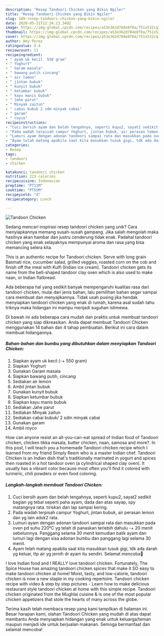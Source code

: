 ```yaml
---
description: "Resep Tandoori Chicken yang Bikin Ngiler"
title: "Resep Tandoori Chicken yang Bikin Ngiler"
slug: 189-resep-tandoori-chicken-yang-bikin-ngiler
date: 2020-05-31T12:34:13.349Z
image: https://img-global.cpcdn.com/recipes/a53e362d784e8f0a/751x532cq70/tandoori-chicken-foto-resep-utama.jpg
thumbnail: https://img-global.cpcdn.com/recipes/a53e362d784e8f0a/751x532cq70/tandoori-chicken-foto-resep-utama.jpg
cover: https://img-global.cpcdn.com/recipes/a53e362d784e8f0a/751x532cq70/tandoori-chicken-foto-resep-utama.jpg
author: Amy Perez
ratingvalue: 4.4
reviewcount: 11
recipeingredient:
- " ayam uk kecil  550 gram"
- " Yoghurt"
- " Garam masala"
- " bawang putih cincang"
- " air lemon"
- " jintan bubuk"
- " kunyit bubuk"
- " ketumbar bubuk"
- " kayu manis bubuk"
- " Jahe parut"
- " Minyak zaitun"
- " cabai bubuk 2 sdm minyak cabai"
- " garam"
- " royco"
recipeinstructions:
- "Cuci bersih ayam dan belah tengahnya, seperti kupu2, sayat2 sedikit bagian yg tebal seperti paha ayam, dada dan atas sayap, spy matangnya rata. tiriskan dan lap sampai kering."
- "Pada wadah terpisah campur Yoghurt, jintan bubuk, air perasan lemon dan yg lain aduk2 rata."
- "Lumuri ayam dengan adonan tandoori sampai rata dan masukkan pada oven pd suhu 220°C yg telah di panaskan terlebih dahulu -+ 20 menit sebelumnya. Panggang selama 30 menit kemudian balik ayam dan lumuri lagi dengan sisa adonan bumbu dan panggang lagi selama 30 menit."
- "Ayam telah matang apabila saat kita masukkan tusuk gigi, tdk ada darah yg keluar, ttp air yg jernih dr ayam itu sendiri. Selamat mencoba🤗"
categories:
- Resep
tags:
- tandoori
- chicken

katakunci: tandoori chicken 
nutrition: 223 calories
recipecuisine: Indonesian
preptime: "PT11M"
cooktime: "PT55M"
recipeyield: "4"
recipecategory: Lunch

---
```



![Tandoori Chicken](https://img-global.cpcdn.com/recipes/a53e362d784e8f0a/751x532cq70/tandoori-chicken-foto-resep-utama.jpg)

Sedang mencari inspirasi resep tandoori chicken yang unik? Cara menyiapkannya memang susah-susah gampang. Jika salah mengolah maka hasilnya akan hambar dan justru cenderung tidak enak. Padahal tandoori chicken yang enak selayaknya mempunyai aroma dan rasa yang bisa memancing selera kita.

This is an authentic recipe for Tandoori chicken. Serve with long grain Basmati rice, cucumber salad, grilled veggies, roasted corn on the cob and finish off the meal with Kulfi (Indian ice cream). Tandoori chicken gets its name from the bell-shaped tandoor clay oven which is also used to make naan, or Indian flatbread.

Ada beberapa hal yang sedikit banyak mempengaruhi kualitas rasa dari tandoori chicken, mulai dari jenis bahan, lalu pemilihan bahan segar sampai cara membuat dan menyajikannya. Tidak usah pusing jika hendak menyiapkan tandoori chicken yang enak di rumah, karena asal sudah tahu triknya maka hidangan ini mampu menjadi suguhan istimewa.


Di bawah ini ada beberapa cara mudah dan praktis untuk membuat tandoori chicken yang siap dikreasikan. Anda dapat membuat Tandoori Chicken menggunakan 14 bahan dan 4 tahap pembuatan. Berikut ini cara dalam membuat hidangannya.

<!--inarticleads1-->

##### Bahan-bahan dan bumbu yang dibutuhkan dalam menyiapkan Tandoori Chicken:

1. Siapkan  ayam uk kecil (-+ 550 gram)
1. Siapkan  Yoghurt
1. Gunakan  Garam masala
1. Siapkan  bawang putih, cincang
1. Sediakan  air lemon
1. Ambil  jintan bubuk
1. Gunakan  kunyit bubuk
1. Siapkan  ketumbar bubuk
1. Siapkan  kayu manis bubuk
1. Sediakan  Jahe parut
1. Sediakan  Minyak zaitun
1. Sediakan  cabai bubuk/ 2 sdm minyak cabai
1. Gunakan  garam
1. Ambil  royco


How can anyone resist an all-you-can-eat spread of Indian food of Tandoori chicken, chicken tikka masala, butter chicken, naan, samosa and more?. In this post, I will teach you a homemade Tandoori chicken recipe which I learned from my friend Simply Reem who is a master Indian chef. Tandoori Chicken is an Indian dish that&#39;s traditionally marinated in yogurt and spices then roasted in a hot tandoor oven (a cylindrical shaped clay oven). It usually has a vibrant color because most often you&#39;ll find it colored with turmeric, chili powders or even food coloring. 

<!--inarticleads2-->

##### Langkah-langkah membuat Tandoori Chicken:

1. Cuci bersih ayam dan belah tengahnya, seperti kupu2, sayat2 sedikit bagian yg tebal seperti paha ayam, dada dan atas sayap, spy matangnya rata. tiriskan dan lap sampai kering.
1. Pada wadah terpisah campur Yoghurt, jintan bubuk, air perasan lemon dan yg lain aduk2 rata.
1. Lumuri ayam dengan adonan tandoori sampai rata dan masukkan pada oven pd suhu 220°C yg telah di panaskan terlebih dahulu -+ 20 menit sebelumnya. Panggang selama 30 menit kemudian balik ayam dan lumuri lagi dengan sisa adonan bumbu dan panggang lagi selama 30 menit.
1. Ayam telah matang apabila saat kita masukkan tusuk gigi, tdk ada darah yg keluar, ttp air yg jernih dr ayam itu sendiri. Selamat mencoba🤗


I love Indian food and I REALLY love tandoori chicken. Fortunately, The Spice House has amazing tandoori chicken spices that make it SO easy to make tandoori chicken at home! Moist, tasty, and low-calorie, tandoori chicken is now a new staple in my cooking repertoire. Tandoori chicken recipe with video &amp; step by step pictures - Learn how to make delicious restaurant style tandoori chicken at home with this simple recipe. Tandoori chicken originated from the Mughlai cuisine &amp; is one of the most popular chicken appetizers that stole the hearts of many across the globe. 

Terima kasih telah membaca resep yang kami tampilkan di halaman ini. Besar harapan kami, olahan Tandoori Chicken yang mudah di atas dapat membantu Anda menyiapkan hidangan yang enak untuk keluarga/teman maupun menjadi ide untuk berjualan makanan. Semoga bermanfaat dan selamat mencoba!
